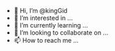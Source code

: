 - 👋 Hi, I’m @kingGid
- 👀 I’m interested in ...
- 🌱 I’m currently learning ...
- 💞️ I’m looking to collaborate on ...
- 📫 How to reach me ...

<!---
kingGid/kingGid is a ✨ special ✨ repository because its `README.md` (this file) appears on your GitHub profile.
You can click the Preview link to take a look at your changes.
--->
